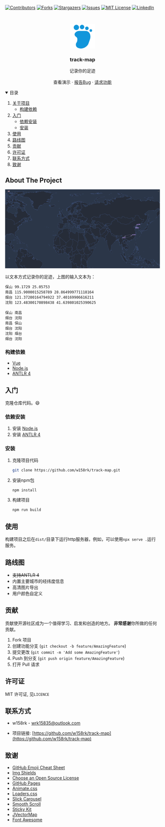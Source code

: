 <!-- This README is written with the guidance from https://github.com/othneildrew/Best-README-Template -->



<!-- PROJECT SHIELDS -->
<!--
*** I'm using markdown "reference style" links for readability.
*** Reference links are enclosed in brackets [ ] instead of parentheses ( ).
*** See the bottom of this document for the declaration of the reference variables
*** for contributors-url, forks-url, etc. This is an optional, concise syntax you may use.
*** https://www.markdownguide.org/basic-syntax/#reference-style-links
-->
[![Contributors][contributors-shield]][contributors-url]
[![Forks][forks-shield]][forks-url]
[![Stargazers][stars-shield]][stars-url]
[![Issues][issues-shield]][issues-url]
[![MIT License][license-shield]][license-url]
[![LinkedIn][linkedin-shield]][linkedin-url]



<!-- PROJECT LOGO -->
<br />
<p align="center">
  <a href="https://github.com/w158rk/track-map">
    <img src="docs/images/logo.svg" alt="Logo" width="80" height="80">
  </a>

  <h3 align="center">track-map</h3>

  <p align="center">
    记录你的足迹
    <br />
    <!-- <a href="https://github.com/w158rk/track-map"><strong>Explore the docs »</strong></a> -->
    <!-- <br /> -->
    <br />
    <a>查看演示</a>
    ·
    <a href="https://github.com/w158rk/track-map/issues">报告Bug</a>
    ·
    <a href="https://github.com/w158rk/track-map/issues">请求功能</a>
  </p>
</p>



<!-- TABLE OF CONTENTS -->
<details open="open">
  <summary>目录</summary>
  <ol>
    <li>
      <a href="#about-the-project">关于项目</a>
      <ul>
        <li><a href="#built-with">构建依赖</a></li>
      </ul>
    </li>
    <li>
      <a href="#getting-started">入门</a>
      <ul>
        <li><a href="#prerequisites">依赖安装</a></li>
        <li><a href="#installation">安装</a></li>
      </ul>
    </li>
    <li><a href="#usage">使用</a></li>
    <li><a href="#roadmap">路线图</a></li>
    <li><a href="#contributing">贡献</a></li>
    <li><a href="#license">许可证</a></li>
    <li><a href="#contact">联系方式</a></li>
    <li><a href="#acknowledgements">致谢</a></li>
  </ol>
</details>



<!-- ABOUT THE PROJECT -->
## About The Project

[![Product Name Screen Shot][product-screenshot]](#)

以文本方式记录你的足迹，上图的输入文本为：

```
保山 99.1729 25.05753
南昌 115.9000015258789 28.864999771118164
烟台 121.37200164794922 37.40169906616211
沈阳 123.48300170898438 41.639801025390625

保山 南昌
烟台 沈阳
南昌 保山
烟台 沈阳
沈阳 烟台
烟台 沈阳
```

### 构建依赖

* [Vue](https://vuejs.org/)
* [Node.js](https://nodejs.org/)
* [ANTLR 4](https://www.antlr.org/)

<!-- GETTING STARTED -->
## 入门

克隆仓库代码。:smile:

### 依赖安装

1. 安装 [Node.js](https://nodejs.org/)
2. 安装 [ANTLR 4](https://www.antlr.org/)

### 安装

1. 克隆项目代码
   ```sh
   git clone https://github.com/w158rk/track-map.git
   ```
2. 安装npm包
   ```sh
   npm install
   ```
3. 构建项目
   ```sh
   npm run build
   ```


<!-- USAGE EXAMPLES -->
## 使用

构建项目之后在`dist/`目录下运行http服务器，例如，可以使用`npx serve .`运行服务。


<!-- ROADMAP -->
## 路线图

- ~~支持ANTLR 4~~
- 内置主要城市的经纬度信息
- 高清图片导出 
- 用户颜色自定义 

<!-- CONTRIBUTING -->
## 贡献

贡献使开源社区成为一个值得学习、启发和创造的地方。 **非常感谢**你所做的任何贡献。

1. Fork 项目
2. 创建功能分支 (`git checkout -b feature/AmazingFeature`)
3. 提交更改 (`git commit -m 'Add some AmazingFeature'`)
4. Push 到分支 (`git push origin feature/AmazingFeature`)
5. 打开 Pull 请求

<!-- LICENSE -->
## 许可证

MIT 许可证, 见`LICENCE`


<!-- CONTACT -->
## 联系方式

- w158rk - wrk15835@outlook.com

- 项目链接: [https://github.com/w158rk/track-map](https://github.com/w158rk/track-map)



<!-- ACKNOWLEDGEMENTS -->
## 致谢
* [GitHub Emoji Cheat Sheet](https://www.webpagefx.com/tools/emoji-cheat-sheet)
* [Img Shields](https://shields.io)
* [Choose an Open Source License](https://choosealicense.com)
* [GitHub Pages](https://pages.github.com)
* [Animate.css](https://daneden.github.io/animate.css)
* [Loaders.css](https://connoratherton.com/loaders)
* [Slick Carousel](https://kenwheeler.github.io/slick)
* [Smooth Scroll](https://github.com/cferdinandi/smooth-scroll)
* [Sticky Kit](http://leafo.net/sticky-kit)
* [JVectorMap](http://jvectormap.com)
* [Font Awesome](https://fontawesome.com)


<!-- MARKDOWN LINKS & IMAGES -->
<!-- https://www.markdownguide.org/basic-syntax/#reference-style-links -->
[contributors-shield]: https://img.shields.io/github/contributors/w158rk/track-map.svg?style=for-the-badge
[contributors-url]: https://github.com/w158rk/track-map/graphs/contributors
[forks-shield]: https://img.shields.io/github/forks/w158rk/track-map.svg?style=for-the-badge
[forks-url]: https://github.com/w158rk/track-map/network/members
[stars-shield]: https://img.shields.io/github/stars/w158rk/track-map.svg?style=for-the-badge
[stars-url]: https://github.com/w158rk/track-map/stargazers
[issues-shield]: https://img.shields.io/github/issues/w158rk/track-map.svg?style=for-the-badge
[issues-url]: https://github.com/w158rk/track-map/issues
[license-shield]: https://img.shields.io/github/license/w158rk/track-map.svg?style=for-the-badge
[license-url]: https://github.com/w158rk/track-map/blob/master/LICENSE.txt
[linkedin-shield]: https://img.shields.io/badge/-LinkedIn-black.svg?style=for-the-badge&logo=linkedin&colorB=555
[linkedin-url]: https://www.linkedin.com/in/ruikai-wang/
[product-screenshot]: docs/images/screenshot.png